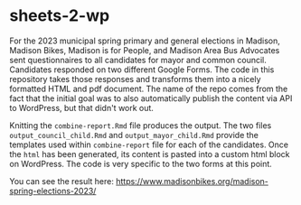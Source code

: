 # sheets-2-wp
For the 2023 municipal spring primary and general elections in Madison, Madison Bikes, Madison is for People, and Madison Area Bus Advocates sent questionnaires to all candidates for mayor and common council. Candidates responded on two different Google Forms. The code in this repository takes those responses and transforms them into a nicely formatted HTML and pdf document. The name of the repo comes from the fact that the initial goal was to also automatically publish the content via API to WordPress, but that didn't work out.

Knitting the `combine-report.Rmd` file produces the output. The two files `output_council_child.Rmd` and  `output_mayor_child.Rmd` provide the templates used within `combine-report` file for each of the candidates. Once the `html` has been generated, its content is pasted into a custom html block on WordPress. The code is very specific to the two forms at this point.

You can see the result here: https://www.madisonbikes.org/madison-spring-elections-2023/

